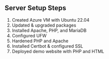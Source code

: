 ## Server Setup Steps

1. Created Azure VM with Ubuntu 22.04
2. Updated & upgraded packages
3. Installed Apache, PHP, and MariaDB
4. Configured UFW
5. Hardened PHP and Apache
6. Installed Certbot & configured SSL
7. Deployed demo website with PHP and HTML
